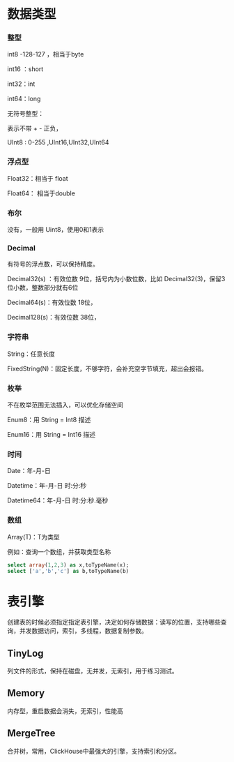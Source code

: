 # 数据类型

### 整型

int8   -128-127  ，相当于byte

int16 ：short

int32：int

int64：long

无符号整型：

表示不带 + - 正负，

UInt8 : 0-255 ,UInt16,UInt32,UInt64

### 浮点型

Float32：相当于 float

Float64： 相当于double

### 布尔

没有，一般用 Uint8，使用0和1表示

### Decimal

有符号的浮点数，可以保持精度。

Decimal32(s) ：有效位数 9位，括号内为小数位数，比如 Decimal32(3)，保留3位小数，整数部分就有6位

Decimal64(s)：有效位数 18位，

Decimal128(s)：有效位数 38位，

### 字符串

String：任意长度

FixedString(N)：固定长度，不够字符，会补充空字节填充，超出会报错。

### 枚举

不在枚举范围无法插入，可以优化存储空间

Enum8：用 String = Int8 描述

Enum16：用 String = Int16 描述

### 时间

Date：年-月-日

Datetime：年-月-日 时:分:秒

Datetime64：年-月-日 时:分:秒.毫秒

### 数组

Array(T)：T为类型

例如：查询一个数组，并获取类型名称

```sql
select array(1,2,3) as x,toTypeName(x);
select ['a','b','c'] as b,toTypeName(b)
```

# 表引擎

创建表的时候必须指定指定表引擎，决定如何存储数据：读写的位置，支持哪些查询，并发数据访问，索引，多线程，数据复制参数。

## TinyLog

列文件的形式，保持在磁盘，无并发，无索引，用于练习测试。

## Memory

内存型，重启数据会消失，无索引，性能高

## MergeTree

合并树，常用，ClickHouse中最强大的引擎，支持索引和分区。

 # 